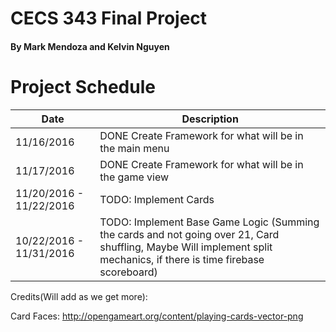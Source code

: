 # CECS 343 Final Project
#### By Mark Mendoza and Kelvin Nguyen


# Project Schedule
|Date|Description|
| --- | --- |
| 11/16/2016 | DONE Create Framework for what will be in the main menu |
| 11/17/2016 | DONE Create Framework for what will be in the game view |
| 11/20/2016 - 11/22/2016  | TODO: Implement Cards |
| 10/22/2016 - 11/31/2016 | TODO: Implement Base Game Logic (Summing the cards and not going over 21, Card shuffling, Maybe Will implement split mechanics, if there is time firebase scoreboard) |


Credits(Will add as we get more):

Card Faces: http://opengameart.org/content/playing-cards-vector-png


